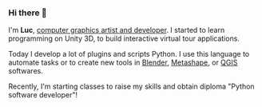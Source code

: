 ### Hi there 👋

I'm **Luc**, [computer graphics artist and developer](http://lucchambaud.free.fr/PLC/index.php).
I started to learn programming on Unity 3D, to build interactive virtual tour applications.

Today I develop a lot of  plugins and scripts Python. I use this language to automate tasks or to create new tools in [Blender](https://www.blender.org), [Metashape](https://www.agisoft.com), or [QGIS](https://www.qgis.org) softwares.

Recently, I'm starting classes to raise my skills and obtain diploma "Python software developer"!
